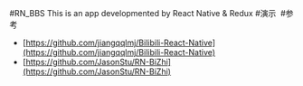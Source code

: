 #RN_BBS
This is an app developmented by React Native & Redux
#演示
![]()
#参考
+ [https://github.com/jiangqqlmj/Bilibili-React-Native](https://github.com/jiangqqlmj/Bilibili-React-Native)
+ [https://github.com/JasonStu/RN-BiZhi](https://github.com/JasonStu/RN-BiZhi)
